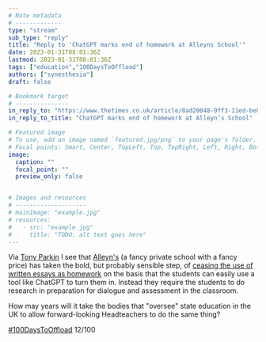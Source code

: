 ```yaml
---
# Note metadata
# -------------
type: "stream"
sub_type: "reply"
title: "Reply to 'ChatGPT marks end of homework at Alleyns School'"
date: 2023-01-31T08:01:36Z
lastmod: 2023-01-31T08:01:36Z
tags: ["education","100DaysToOffload"]
authors: ["synesthesia"]
draft: false

# Bookmark target
# ---------------
in_reply_to: "https://www.thetimes.co.uk/article/8ad20048-9ff3-11ed-be83-0b182bac2124?shareToken=27f32d1a7d23c66f3a47f39541689d1f"
in_reply_to_title: "ChatGPT marks end of homework at Alleyn’s School"

# Featured image
# To use, add an image named `featured.jpg/png` to your page's folder.
# Focal points: Smart, Center, TopLeft, Top, TopRight, Left, Right, BottomLeft, Bottom, BottomRight.
image:
  caption: ""
  focal_point: ""
  preview_only: false


# Images and resources
# --------------------
# mainImage: "example.jpg"
# resources:
#   - src: "example.jpg"
#     title: "TODO: alt text goes here"
---
```

Via [Tony Parkin](https://mastodonapp.uk/@tonyparkin/109782650802940698) I see that [Alleyn&apos;s](https://www.alleyns.org.uk/) (a fancy private school with a fancy price) has taken the bold, but probably sensible step, of [ceasing the use of written essays as homework](https://www.thetimes.co.uk/article/8ad20048-9ff3-11ed-be83-0b182bac2124?shareToken=27f32d1a7d23c66f3a47f39541689d1f) on the basis that the students can easily use a tool like ChatGPT to turn them in. Instead they require the students to do research in preparation for dialogue and assessment in the classroom.

How may years will it take the bodies that "oversee" state education in the UK to allow forward-looking Headteachers to do the same thing?

[#100DaysToOffload](https://100daystooffload.com/) 12/100
